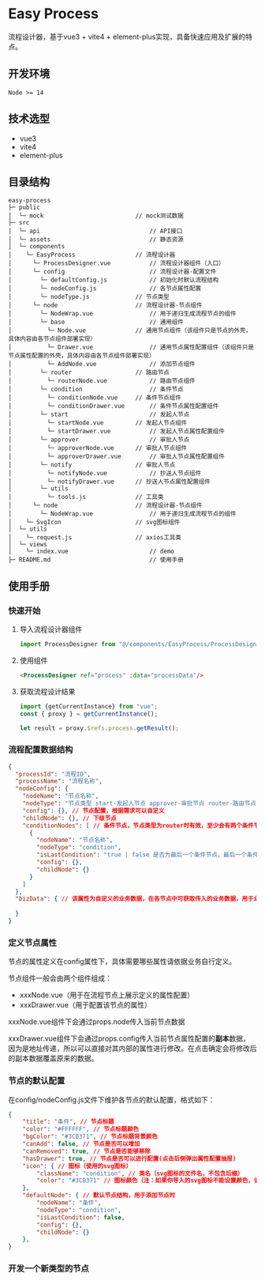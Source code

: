 # Easy Process

流程设计器，基于vue3 + vite4 + element-plus实现，具备快速应用及扩展的特点。

## 开发环境

```
Node >= 14
```

## 技术选型

- vue3
- vite4
- element-plus

## 目录结构

~~~
easy-process     
├─ public
│  └─ mock							// mock测试数据
├─ src
│  └─ api								// API接口
│  └─ assets							// 静态资源
│  └─ components
│    └─ EasyProcess					// 流程设计器
│      └─ ProcessDesigner.vue			// 流程设计器组件（入口）
│      └─ config						// 流程设计器-配置文件
│        └─ defaultConfig.js			// 初始化时默认流程结构
│        └─ nodeConfig.js				// 各节点属性配置
│        └─ nodeType.js				// 节点类型
│      └─ node						// 流程设计器-节点组件
│        └─ NodeWrap.vue				// 用于递归生成流程节点的组件
│        └─ base						// 通用组件
│          └─ Node.vue				// 通用节点组件（该组件只是节点的外壳，具体内容由各节点组件部署实现）
│          └─ Drawer.vue				// 通用节点属性配置组件（该组件只是节点属性配置的外壳，具体内容由各节点组件部署实现）
│          └─ AddNode.vue				// 添加节点组件
│        └─ router					// 路由节点
│          └─ routerNode.vue			// 路由节点组件
│        └─ condition					// 条件节点
│          └─ conditionNode.vue		// 条件节点组件
│          └─ conditionDrawer.vue		// 条件节点属性配置组件
│        └─ start						// 发起人节点
│          └─ startNode.vue			// 发起人节点组件
│          └─ startDrawer.vue			// 发起人节点属性配置组件
│        └─ approver					// 审批人节点
│          └─ approverNode.vue		// 审批人节点组件
│          └─ approverDrawer.vue		// 审批人节点属性配置组件
│        └─ notify					// 审批人节点
│          └─ notifyNode.vue			// 抄送人节点组件
│          └─ notifyDrawer.vue		// 抄送人节点属性配置组件
│        └─ utils						
│          └─ tools.js				// 工具类
│      └─ node						// 流程设计器-节点组件
│        └─ NodeWrap.vue				// 用于递归生成流程节点的组件
│    └─ SvgIcon						// svg图标组件
│  └─ utils
│    └─ request.js					// axios工具类
│  └─ views
│    └─ index.vue						// demo
├─ README.md							// 使用手册
~~~



## 使用手册

### 快速开始

1. 导入流程设计器组件

   ```js
   import ProcessDesigner from "@/components/EasyProcess/ProcessDesigner";
   ```

   

2. 使用组件

   ```html
   <ProcessDesigner ref="process" :data="processData"/>
   ```

   

3. 获取流程设计结果

   ```js
   import {getCurrentInstance} from "vue";
   const { proxy } = getCurrentInstance();
   
   let result = proxy.$refs.process.getResult();
   ```



### 流程配置数据结构

```json
{
  "processId": "流程ID",
  "processName": "流程名称",
  "nodeConfig": {
    "nodeName": "节点名称",
    "nodeType": "节点类型 start-发起人节点 approver-审批节点 router-路由节点 condition-条件节点 notify-抄送节点",
    "config": {}, // 节点配置，根据需求可以自定义
    "childNode": {}, // 下级节点
    "conditionNodes": [ // 条件节点，节点类型为router时有效，至少会有两个条件节点
      {
        "nodeName": "节点名称",
        "nodeType": "condition",
        "isLastCondition": "true | false 是否为最后一个条件节点，最后一个条件节点不能设置任何条件，默认为通过",
        "config": {},
        "childNode": {}
      }
    ]
  },
  "bizData": { // 该属性为自定义的业务数据，在各节点中可获取传入的业务数据，用于业务处理，比如传入表单数据，注意，业务数据只能用于只读操作
    
  }
}

```

### 定义节点属性

节点的属性定义在config属性下，具体需要哪些属性请依据业务自行定义。

节点组件一般会由两个组件组成：

- xxxNode.vue（用于在流程节点上展示定义的属性配置）
- xxxDrawer.vue（用于配置该节点的属性）

xxxNode.vue组件下会通过props.node传入当前节点数据

xxxDrawer.vue组件下会通过props.config传入当前节点属性配置的**副本**数据，因为是地址传递，所以可以直接对其内部的属性进行修改。在点击确定会将修改后的副本数据覆盖原来的数据。



### 节点的默认配置

在config/nodeConfig.js文件下维护各节点的默认配置，格式如下：

```json
{
    "title": "条件", // 节点标题
    "color": "#FFFFFF", // 节点标题颜色
    "bgColor": "#3CB371", // 节点标题背景颜色
    "canAdd": false, // 节点是否可以增加
    "canRemoved": true, // 节点是否能够移除
    "hasDrawer": true, // 节点是否可以进行配置(点击后侧弹出属性配置抽屉)
    "icon": { // 图标（使用的svg图标）
        "className": "condition", // 类名（svg图标的文件名，不包含后缀）
        "color": "#3CB371" // 图标颜色（注：如果你导入的svg图标不能设置颜色，请用IDE打开图标文件，找到并删除fill属性并保存即可）
    },
    "defaultNode": { // 默认节点结构，用于添加节点时
        "nodeName": "条件",
        "nodeType": "condition",
        "isLastCondition": false,
        "config": {},
        "childNode": {}
    },
}
```



### 开发一个新类型的节点